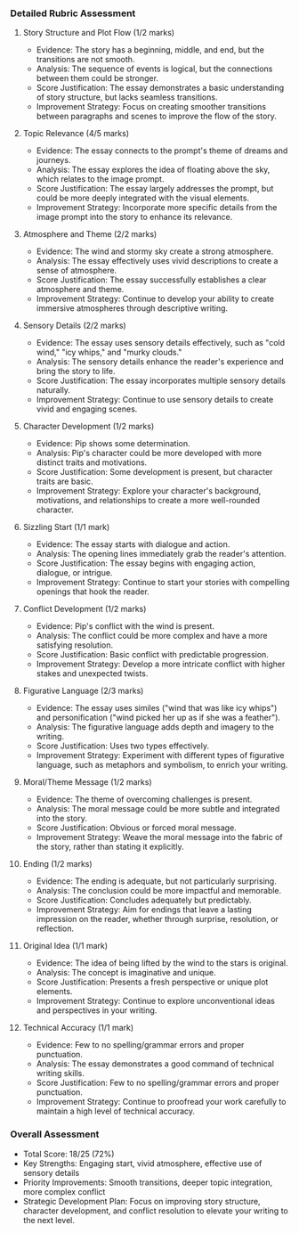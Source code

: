 ### Detailed Rubric Assessment

1. Story Structure and Plot Flow (1/2 marks)

   - Evidence: The story has a beginning, middle, and end, but the transitions are not smooth.
   - Analysis: The sequence of events is logical, but the connections between them could be stronger.
   - Score Justification: The essay demonstrates a basic understanding of story structure, but lacks seamless transitions.
   - Improvement Strategy: Focus on creating smoother transitions between paragraphs and scenes to improve the flow of the story.

2. Topic Relevance (4/5 marks)

   - Evidence: The essay connects to the prompt's theme of dreams and journeys.
   - Analysis: The essay explores the idea of floating above the sky, which relates to the image prompt.
   - Score Justification: The essay largely addresses the prompt, but could be more deeply integrated with the visual elements.
   - Improvement Strategy: Incorporate more specific details from the image prompt into the story to enhance its relevance.

3. Atmosphere and Theme (2/2 marks)

   - Evidence: The wind and stormy sky create a strong atmosphere.
   - Analysis: The essay effectively uses vivid descriptions to create a sense of atmosphere.
   - Score Justification: The essay successfully establishes a clear atmosphere and theme.
   - Improvement Strategy: Continue to develop your ability to create immersive atmospheres through descriptive writing.

4. Sensory Details (2/2 marks)

   - Evidence: The essay uses sensory details effectively, such as "cold wind," "icy whips," and "murky clouds."
   - Analysis: The sensory details enhance the reader's experience and bring the story to life.
   - Score Justification: The essay incorporates multiple sensory details naturally.
   - Improvement Strategy: Continue to use sensory details to create vivid and engaging scenes.

5. Character Development (1/2 marks)

   - Evidence: Pip shows some determination.
   - Analysis: Pip's character could be more developed with more distinct traits and motivations.
   - Score Justification: Some development is present, but character traits are basic.
   - Improvement Strategy: Explore your character's background, motivations, and relationships to create a more well-rounded character.

6. Sizzling Start (1/1 mark)

   - Evidence: The essay starts with dialogue and action.
   - Analysis: The opening lines immediately grab the reader's attention.
   - Score Justification: The essay begins with engaging action, dialogue, or intrigue.
   - Improvement Strategy: Continue to start your stories with compelling openings that hook the reader.

7. Conflict Development (1/2 marks)

   - Evidence: Pip's conflict with the wind is present.
   - Analysis: The conflict could be more complex and have a more satisfying resolution.
   - Score Justification: Basic conflict with predictable progression.
   - Improvement Strategy: Develop a more intricate conflict with higher stakes and unexpected twists.

8. Figurative Language (2/3 marks)

   - Evidence: The essay uses similes ("wind that was like icy whips") and personification ("wind picked her up as if she was a feather").
   - Analysis: The figurative language adds depth and imagery to the writing.
   - Score Justification: Uses two types effectively.
   - Improvement Strategy: Experiment with different types of figurative language, such as metaphors and symbolism, to enrich your writing.

9. Moral/Theme Message (1/2 marks)

   - Evidence: The theme of overcoming challenges is present.
   - Analysis: The moral message could be more subtle and integrated into the story.
   - Score Justification: Obvious or forced moral message.
   - Improvement Strategy: Weave the moral message into the fabric of the story, rather than stating it explicitly.

10. Ending (1/2 marks)

    - Evidence: The ending is adequate, but not particularly surprising.
    - Analysis: The conclusion could be more impactful and memorable.
    - Score Justification: Concludes adequately but predictably.
    - Improvement Strategy: Aim for endings that leave a lasting impression on the reader, whether through surprise, resolution, or reflection.

11. Original Idea (1/1 mark)

    - Evidence: The idea of being lifted by the wind to the stars is original.
    - Analysis: The concept is imaginative and unique.
    - Score Justification: Presents a fresh perspective or unique plot elements.
    - Improvement Strategy: Continue to explore unconventional ideas and perspectives in your writing.

12. Technical Accuracy (1/1 mark)
    - Evidence: Few to no spelling/grammar errors and proper punctuation.
    - Analysis: The essay demonstrates a good command of technical writing skills.
    - Score Justification: Few to no spelling/grammar errors and proper punctuation.
    - Improvement Strategy: Continue to proofread your work carefully to maintain a high level of technical accuracy.

### Overall Assessment

- Total Score: 18/25 (72%)
- Key Strengths: Engaging start, vivid atmosphere, effective use of sensory details
- Priority Improvements: Smooth transitions, deeper topic integration, more complex conflict
- Strategic Development Plan: Focus on improving story structure, character development, and conflict resolution to elevate your writing to the next level.
